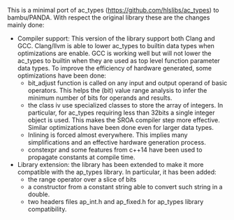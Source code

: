 This is a minimal port of ac\_types (https://github.com/hlslibs/ac_types) to bambu/PANDA.
With respect the original library these are the changes mainly done:
  - Compiler support: This version of the library support both Clang and GCC.
     Clang/llvm is able to lower ac_types to builtin data types when
     optimizations are enable.
     GCC is working well but will not lower the ac_types to builtin when they
     are used as top level function parameter data types.
     To improve the efficiency of hardware generated, some optimizations have
     been done:
     - bit_adjust function is called on any input and output operand of basic
       operators. This helps the (bit) value range analysis to infer the
       minimum number of bits for operands and results.
     - the class iv use specialized classes to store the array of integers. In
       particular, for ac_types requiring less than 32bits a single integer
       object is used. This makes the SROA compiler step more effective.
       Similar optimizations have been done even for larger data types.
     - Inlining is forced almost everywhere. This implies many simplifications
       and an effective hardware generation process.
     - constexpr and some features from c++14 have been used to propagate
       constants at compile time.
   - Library extension: the library has been extended to make it more
     compatible with the ap_types library. In particular, it has been added:
     - the range operator over a slice of bits
     - a constructor from a constant string able to convert such string
       in a double.
     - two headers files ap_int.h and ap_fixed.h for ap_types library 
       compatibility.

